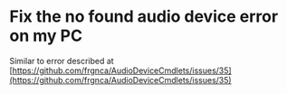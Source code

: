 # Fix the no found audio device error on my PC
Similar to error described at [https://github.com/frgnca/AudioDeviceCmdlets/issues/35](https://github.com/frgnca/AudioDeviceCmdlets/issues/35)
